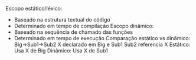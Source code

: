 Escopo estático/léxico:
- Baseado na estrutura textual do código
- Determinado em tempo de compilação
Escopo dinâmico:
- Baseado na sequência de chamado das funções
- Determinado em tempo de execução
Comparação estático vs dinâmico:
Big->Sub1->Sub2
X declarado em Big e Sub1
Sub2 referencia X
Estático: Usa X de Big
Dinâmico: Usa X de Sub1